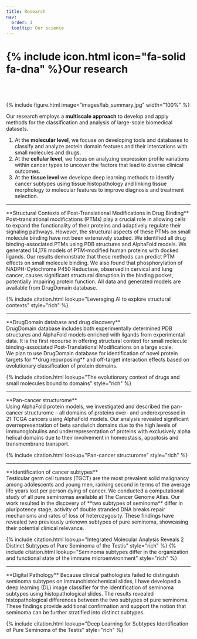 ```yaml
---
title: Research
nav:
  order: 1
  tooltip: Our science
---
```


# {% include icon.html icon="fa-solid fa-dna" %}Our research
## <br>

{% include figure.html image="images/lab_summary.jpg" width="100%" %}

Our research employs a **multiscale approach** to develop and apply methods for the classification and analysis of large-scale biomedical datasets.

1. At the **molecular level**, we focuse on developing tools and databases to classify and analyze protein domain features and their intercations with small molecules and drugs.
2. At the **cellular level**, we focus on analyzing expression profile variations within cancer types to uncover the factors that lead to diverse clinical outcomes.
3. At the **tissue level** we develope deep learning methods to identify cancer subtypes using tissue histopathology and linking tissue morphology to molecular features to improve diagnosis and treatment selection.

<hr>
**Structural Contexts of Post-Translational Modifications in Drug Binding** <br>
Post-translational modifications (PTMs) play a crucial role in allowing cells to expand the functionality of their proteins and adaptively regulate their signaling pathways. However, the structural aspects of these PTMs on small molecule binding have not been extensively studied. We identified all drug binding-associated PTMs using PDB structures and AlphaFold models. We generated 14,178 models of PTM-modified human proteins with docked ligands. Our results demonstrate that these methods can predict PTM effects on small molecule binding. We also found that phosphorylation of NADPH-Cytochrome P450 Reductase, observed in cervical and lung cancer, causes significant structural disruption in the binding pocket, potentially impairing protein function. All data and generated models are available from DrugDomain database.

{% include citation.html lookup="Leveraging AI to explore structural contexts" style="rich" %}

<hr>
**DrugDomain database and drug discovery** <br>
DrugDomain database includes both experimentally determined PDB structures and AlphaFold models enriched with ligands from experimental data. It is the first recourse in offering structural context for small molecule binding-associated Post-Translational Modifications on a large scale. <br>
We plan to use DrugDomain database for identification of novel protein targets for **drug repurposing** and off-target interaction effects based on evolutionary classification of protein domains.

{% include citation.html lookup="The evolutionary context of drugs and small molecules bound to domains" style="rich" %}

<hr>
**Pan-cancer structurome** <br>
Using AlphaFold protein models, we investigated and described the pan-cancer structurome – all domains of proteins over- and underexpressed in 21 TCGA cancers using AlphaFold models. Our analysis revealed significant overrepresentation of beta sandwich domains due to the high levels of immunoglobulins and underrepresentation of proteins with exclusively alpha helical domains due to their involvement in homeostasis, apoptosis and transmembrane transport.

{% include citation.html lookup="Pan-cancer structurome" style="rich" %}

<hr>
**Identification of cancer subtypes** <br>
Testicular germ cell tumors (TGCT) are the most prevalent solid malignancy among adolescents and young men, ranking second in terms of the average life years lost per person dying of cancer. We conducted a computational study of all pure seminomas available at The Cancer Genome Atlas. Our work resulted in the discovery of **two subtypes of seminoma** differ in pluripotency stage, activity of double stranded DNA breaks repair mechanisms and rates of loss of heterozygosity. These findings have revealed two previously unknown subtypes of pure seminoma, showcasing their potential clinical relevance.

{% include citation.html lookup="Integrated Molecular Analysis Reveals 2 Distinct Subtypes of Pure Seminoma of the Testis" style="rich" %}
{% include citation.html lookup="Seminoma subtypes differ in the organization and functional state of the immune microenvironment" style="rich" %}

<hr>
**Digital Pathology**
Because clinical pathologists failed to distinguish seminoma subtypes on immunohistochemical slides, I have developed a deep learning (DL) image classifier for the identification of seminoma subtypes using histopathological slides. The results revealed histopathological differences between the two subtypes of pure seminoma. These findings provide additional confirmation and support the notion that seminoma can be further stratified into distinct subtypes.

{% include citation.html lookup="Deep Learning for Subtypes Identification of Pure Seminoma of the Testis" style="rich" %}
